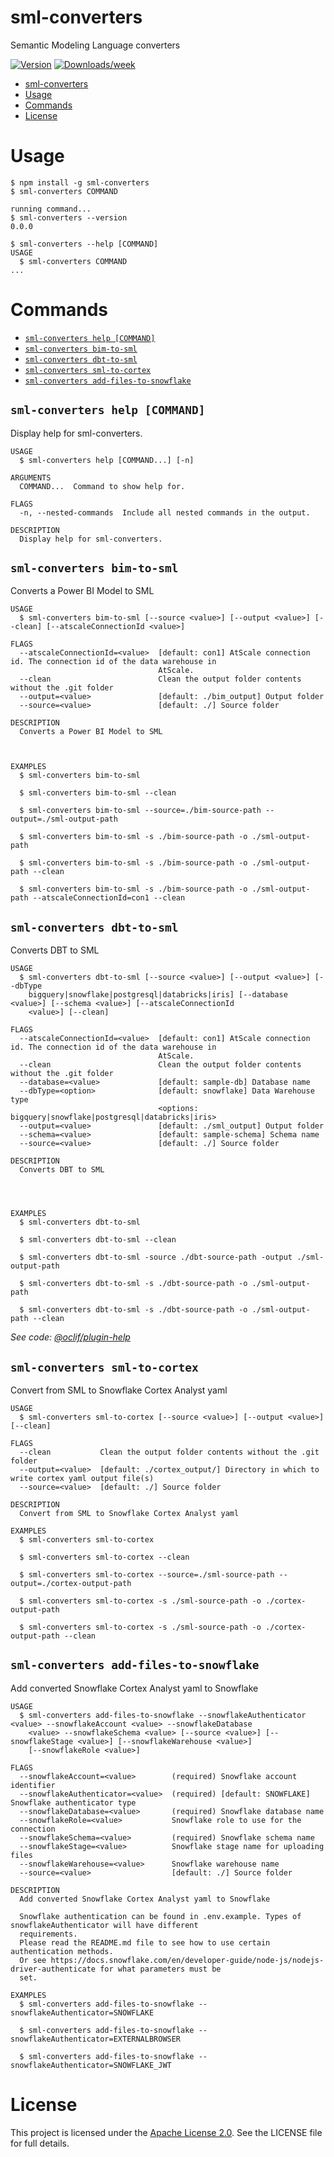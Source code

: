# sml-converters

Semantic Modeling Language converters

[![Version](https://img.shields.io/npm/v/sml-converters.svg)](https://npmjs.org/package/sml-converters)
[![Downloads/week](https://img.shields.io/npm/dw/sml-converters.svg)](https://npmjs.org/package/sml-converters)

<!-- toc -->
* [sml-converters](#sml-converters)
* [Usage](#usage)
* [Commands](#commands)
* [License](#license)
<!-- tocstop -->

# Usage

```sh-session
$ npm install -g sml-converters
$ sml-converters COMMAND

running command...
$ sml-converters --version
0.0.0

$ sml-converters --help [COMMAND]
USAGE
  $ sml-converters COMMAND
...
```

# Commands

<!-- commands -->
* [`sml-converters help [COMMAND]`](#sml-converters-help-command)
* [`sml-converters bim-to-sml`](#sml-converters-bim-to-sml)
* [`sml-converters dbt-to-sml`](#sml-converters-dbt-to-sml)
* [`sml-converters sml-to-cortex`](#sml-converters-sml-to-cortex)
* [`sml-converters add-files-to-snowflake`](#sml-converters-add-files-to-snowflake)

## `sml-converters help [COMMAND]`

Display help for sml-converters.

```
USAGE
  $ sml-converters help [COMMAND...] [-n]

ARGUMENTS
  COMMAND...  Command to show help for.

FLAGS
  -n, --nested-commands  Include all nested commands in the output.

DESCRIPTION
  Display help for sml-converters.
```

## `sml-converters bim-to-sml`

Converts a Power BI Model to SML

```
USAGE
  $ sml-converters bim-to-sml [--source <value>] [--output <value>] [--clean] [--atscaleConnectionId <value>]

FLAGS
  --atscaleConnectionId=<value>  [default: con1] AtScale connection id. The connection id of the data warehouse in
                                 AtScale.
  --clean                        Clean the output folder contents without the .git folder
  --output=<value>               [default: ./bim_output] Output folder
  --source=<value>               [default: ./] Source folder

DESCRIPTION
  Converts a Power BI Model to SML



EXAMPLES
  $ sml-converters bim-to-sml

  $ sml-converters bim-to-sml --clean

  $ sml-converters bim-to-sml --source=./bim-source-path --output=./sml-output-path

  $ sml-converters bim-to-sml -s ./bim-source-path -o ./sml-output-path

  $ sml-converters bim-to-sml -s ./bim-source-path -o ./sml-output-path --clean

  $ sml-converters bim-to-sml -s ./bim-source-path -o ./sml-output-path --atscaleConnectionId=con1 --clean
```

## `sml-converters dbt-to-sml`

Converts DBT to SML

```
USAGE
  $ sml-converters dbt-to-sml [--source <value>] [--output <value>] [--dbType
    bigquery|snowflake|postgresql|databricks|iris] [--database <value>] [--schema <value>] [--atscaleConnectionId
    <value>] [--clean]

FLAGS
  --atscaleConnectionId=<value>  [default: con1] AtScale connection id. The connection id of the data warehouse in
                                 AtScale.
  --clean                        Clean the output folder contents without the .git folder
  --database=<value>             [default: sample-db] Database name
  --dbType=<option>              [default: snowflake] Data Warehouse type
                                 <options: bigquery|snowflake|postgresql|databricks|iris>
  --output=<value>               [default: ./sml_output] Output folder
  --schema=<value>               [default: sample-schema] Schema name
  --source=<value>               [default: ./] Source folder

DESCRIPTION
  Converts DBT to SML




EXAMPLES
  $ sml-converters dbt-to-sml

  $ sml-converters dbt-to-sml --clean

  $ sml-converters dbt-to-sml -source ./dbt-source-path -output ./sml-output-path

  $ sml-converters dbt-to-sml -s ./dbt-source-path -o ./sml-output-path

  $ sml-converters dbt-to-sml -s ./dbt-source-path -o ./sml-output-path --clean
```

_See code: [@oclif/plugin-help](https://github.com/oclif/plugin-help/blob/v6.2.32/src/commands/help.ts)_

## `sml-converters sml-to-cortex`

Convert from SML to Snowflake Cortex Analyst yaml

```
USAGE
  $ sml-converters sml-to-cortex [--source <value>] [--output <value>] [--clean]

FLAGS
  --clean           Clean the output folder contents without the .git folder
  --output=<value>  [default: ./cortex_output/] Directory in which to write cortex yaml output file(s)
  --source=<value>  [default: ./] Source folder

DESCRIPTION
  Convert from SML to Snowflake Cortex Analyst yaml

EXAMPLES
  $ sml-converters sml-to-cortex 

  $ sml-converters sml-to-cortex --clean

  $ sml-converters sml-to-cortex --source=./sml-source-path --output=./cortex-output-path

  $ sml-converters sml-to-cortex -s ./sml-source-path -o ./cortex-output-path

  $ sml-converters sml-to-cortex -s ./sml-source-path -o ./cortex-output-path --clean
```

## `sml-converters add-files-to-snowflake`

Add converted Snowflake Cortex Analyst yaml to Snowflake

```
USAGE
  $ sml-converters add-files-to-snowflake --snowflakeAuthenticator <value> --snowflakeAccount <value> --snowflakeDatabase
    <value> --snowflakeSchema <value> [--source <value>] [--snowflakeStage <value>] [--snowflakeWarehouse <value>]
    [--snowflakeRole <value>]

FLAGS
  --snowflakeAccount=<value>        (required) Snowflake account identifier
  --snowflakeAuthenticator=<value>  (required) [default: SNOWFLAKE] Snowflake authenticator type
  --snowflakeDatabase=<value>       (required) Snowflake database name
  --snowflakeRole=<value>           Snowflake role to use for the connection
  --snowflakeSchema=<value>         (required) Snowflake schema name
  --snowflakeStage=<value>          Snowflake stage name for uploading files
  --snowflakeWarehouse=<value>      Snowflake warehouse name
  --source=<value>                  [default: ./] Source folder

DESCRIPTION
  Add converted Snowflake Cortex Analyst yaml to Snowflake

  Snowflake authentication can be found in .env.example. Types of snowflakeAuthenticator will have different
  requirements.
  Please read the README.md file to see how to use certain authentication methods.
  Or see https://docs.snowflake.com/en/developer-guide/node-js/nodejs-driver-authenticate for what parameters must be
  set.

EXAMPLES
  $ sml-converters add-files-to-snowflake --snowflakeAuthenticator=SNOWFLAKE

  $ sml-converters add-files-to-snowflake --snowflakeAuthenticator=EXTERNALBROWSER

  $ sml-converters add-files-to-snowflake --snowflakeAuthenticator=SNOWFLAKE_JWT
```

<!-- commandsstop -->

# License

This project is licensed under the [Apache License 2.0](LICENSE). See the LICENSE file for full details.
